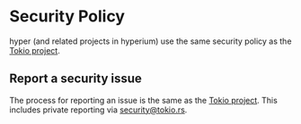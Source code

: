 # Security Policy

hyper (and related projects in hyperium) use the same security policy as the [Tokio project][tokio-security].

## Report a security issue

The process for reporting an issue is the same as the [Tokio project][tokio-security]. This includes private reporting via security@tokio.rs.

[tokio-security]: https://github.com/tokio-rs/tokio/security/policy
